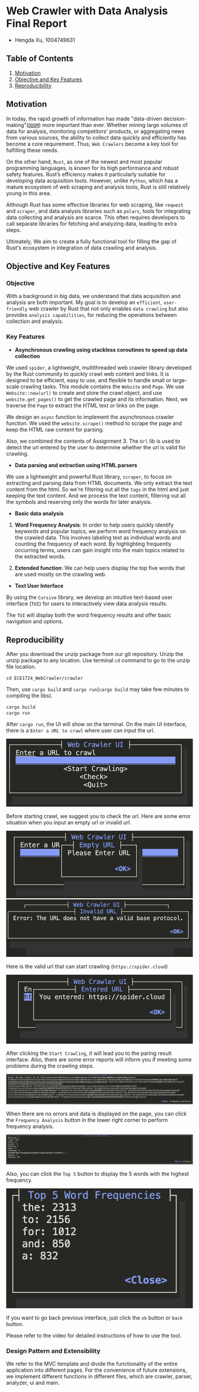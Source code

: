 # **Web Crawler with Data Analysis Final Report**

- Hengda Xu, 1004749631

## **Table of Contents**
1. [Motivation](#motivation)
2. [Objective and Key Features](#objective-and-key-features)
3. [Reproducibility](#reproducibility)

## **Motivation**

In today, the rapid growth of information has made "data-driven decision-making"([`DDDM`](https://www.ibm.com/think/topics/data-driven-decision-making)) more important than ever. Whether mining large volumes of data for analysis, monitoring competitors' products, or aggregating news from various sources, the ability to collect data quickly and efficiently has become a core requirement. Thus, `Web Crawlers` become a key tool for fulfilling these needs.

On the other hand, `Rust`, as one of the newest and most popular programming languages, is known for its high performance and robust safety features. Rust’s efficiency makes it particularly suitable for developing data acquisition tools. However, unlike `Python`, which has a mature ecosystem of web scraping and analysis tools, Rust is still relatively young in this area. 

Although Rust has some effective libraries for web scraping, like `reqwest` and `scraper`, and data analysis libraries such as `polars`, tools for integrating data collecting and analysis are scarce. This often requires developers to call separate libraries for fetching and analyzing data, leading to extra steps. 

Ultimately, We aim to create a fully functional tool for filling the gap of Rust's ecosystem in integration of data crawling and analysis.

## **Objective and Key Features**

### **Objective**

With a background in big data, we understand that data acquisition and analysis are both important. My goal is to develop an `efficient`, `user-friendly` web crawler by Rust that not only enables `data crawling` but also provides `analysis capabilities`, for reducing the operations between collection and analysis.

### **Key Features**

- **Asynchronous crawling using stackless coroutines to speed up data collection**

We used `spider`, a lightweight, multithreaded web crawler library developed by the Rust community to quickly crawl web content and links. It is designed to be efficient, easy to use, and flexible to handle small or large-scale crawling tasks. This module contains the `Website` and `Page`. We use `Website::new(url)` to create and store the crawl object, and use `website.get_pages()` to get the crawled page and its information. Next, we traverse the `Page` to extract the HTML text or links on the page.

We design an `async` function to implement the asynchronous crawler function. We used the `website.scrape()` method to scrape the page and keep the HTML raw content for parsing.

Also, we combined the contents of Assignment 3. The `Url` lib is used to detect the url entered by the user to determine whether the url is valid for crawling.

- **Data parsing and extraction using HTML parsers**

We use a lightweight and powerful Rust library, `scraper`, to focus on extracting and parsing data from HTML documents. We only extract the text content from the html. So we're filtering out all the `tags` in the html and just keeping the text content. And we process the text content, filtering out all the symbols and reserving only the words for later analysis.

- **Basic data analysis**

1. **Word Frequency Analysis**: In order to help users quickly identify keywords and popular topics, we perform word frequency analysis on the crawled data. This involves labeling text as individual words and counting the frequency of each word. By highlighting frequently occurring terms, users can gain insight into the main topics related to the extracted words.

2. **Extended function**: We can help users display the top five words that are used mostly on the crawling web.

- **Text User Interface**

By using the `Cursive` library, we develop an intuitive text-based user interface (`TUI`) for users to interactively view data analysis results. 

The `TUI` will display both the word frequency results and offer basic navigation and options.

## **Reproducibility**

After you download the unzip package from our git repository. Unzip the unzip package to any location. Use terminal `cd` command to go to the unzip file location.
```
cd ECE1724_WebCrawler/crawler
```
Then, use `cargo build` and `cargo run`(`cargo build` may take few minutes to compiling the libs). 
```
cargo build
cargo run
```
After `cargo run`, the UI will show on the terminal. On the main UI interface, there is a `Enter a URL to crawl` where user can input the url. 

![main UI page](main.jpg)

Before starting crawl, we suggest you to check the url. Here are some error situation when you input an empty url or invalid url.

![Empty URL page](emptyurl.jpg)
![Invalid URL page](invalidurl.jpg)

Here is the valid url that can start crawling (`https://spider.cloud`)

![Valid URL page](successurl.jpg)

After clicking the `Start Crawling`, it will lead you to the paring result interface. Also, there are some error reports will inform you if meeting some problems during the crawling steps.

![Results page](Parsing.jpg)

When there are no errors and data is displayed on the page, you can click the `Frequency Analysis` button in the lower right corner to perform frequency analysis.

![Word Frequency](wf.jpg)

Also, you can click the `Top 5` button to display the 5 words with the highest frequency.

![Top 5](top.jpg)

If you want to go back previous interface, just click the `ok` button or `back` button.

Please refer to the video for detailed instructions of how to use the tool.

### Design Pattern and Extensibility
We refer to the MVC template and divide the functionality of the entire application into different pages. For the convenience of future extensions, we implement different functions in different files, which are crawler, parser, analyzer, ui and main.
